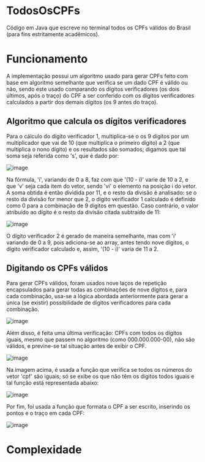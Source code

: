 # TodosOsCPFs
Código em Java que escreve no terminal todos os CPFs válidos do Brasil (para fins estritamente acadêmicos).
# Funcionamento
A implementação possui um algoritmo usado para gerar CPFs feito com base em algoritmo semelhante que verifica se um dado CPF é válido ou não, sendo este usado comparando os dígitos verificadores (os dois últimos, após o traço) do CPF a ser conferido com os dígitos verificadores calculados a partir dos demais dígitos (os 9 antes do traço).
## Algoritmo que calcula os dígitos verificadores
Para o cálculo do dígito verificador 1, multiplica-se o os 9 dígitos por um multiplicador que vai de 10 (que multiplica o primeiro dígito) a 2 (que multiplica o nono dígito) e os resultados são somados; digamos que tal soma seja referida como 's', que é dado por:
​

![image](https://github.com/user-attachments/assets/84599e80-13e5-43af-8e9c-d60a16d42913)


Na fórmula, 'i', variando de 0 a 8, faz com que '(10 - i)' varie de 10 a 2, e que 'v' seja cada item do vetor, sendo 'vi' o elemento na posição i do vetor. 
A soma obtida é então dividida por 11, e o resto da divisão é analisado: se o resto da divisão for menor que 2, o digito verificador 1 calculado é definido como 0 para a combinação de 9 dígitos em questão. Caso contrário, o valor atribuído ao dígito é o resto da divisão citada subtraído de 11:

![image](https://github.com/user-attachments/assets/9c28edf5-5bc6-4abf-ac08-ced571f0adde)

O dígito verificador 2 é gerado de maneira semelhante, mas com 'i' variando de 0 a 9, pois adiciona-se ao array, antes tendo nove dígitos, o dígito verificador calculado e, assim, '(10 - i)' varia de 11 a 2.

## Digitando os CPFs válidos
Para gerar CPFs válidos, foram usados nove laços de repetição encapsulados para gerar todas as combinações de nove dígitos e, para cada combinação, usa-se a lógica abordada anteriormente para gerar a única (se existir) possibilidade de dígitos verificadores para cada combinação.

![image](https://github.com/user-attachments/assets/ed78d27b-5642-4169-9ff8-9cd51883992b)

Além disso, é feita uma última verificação: CPFs com todos os dígitos iguais, mesmo que passem no algoritmo (como 000.000.000-00), não são válidos, e previne-se tal situação antes de exibir o CPF.

![image](https://github.com/user-attachments/assets/57e940d6-2d3f-40df-9300-c258c88f01df)

Na imagem acima, é usada a função que verifica se todos os números do vetor 'cpf' são iguais; só se exibe os que não têm os dígitos todos iguais e tal função está representada abaixo:

![image](https://github.com/user-attachments/assets/c1a855a4-ef97-4b73-8b44-981a0cecfc2d)

Por fim, foi usada a função que formata o CPF a ser escrito, inserindo os pontos e o traço em cada CPF:

![image](https://github.com/user-attachments/assets/b3fd506f-3492-4e94-88ce-77028c0a4939)

# Complexidade

